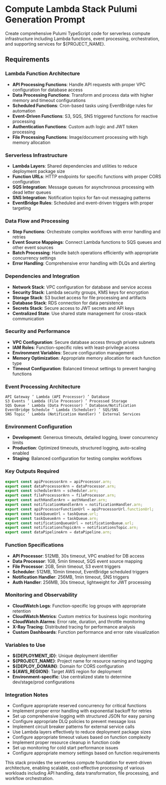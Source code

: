 # Compute Lambda Stack Pulumi Generation Prompt

Create comprehensive Pulumi TypeScript code for serverless compute infrastructure including Lambda functions, event processing, orchestration, and supporting services for ${PROJECT_NAME}.

## Requirements

### Lambda Function Architecture
- **API Processing Functions**: Handle API requests with proper VPC configuration for database access
- **Data Processing Functions**: Transform and process data with higher memory and timeout configurations
- **Scheduled Functions**: Cron-based tasks using EventBridge rules for automation
- **Event-Driven Functions**: S3, SQS, SNS triggered functions for reactive processing
- **Authentication Functions**: Custom auth logic and JWT token processing
- **File Processing Functions**: Image/document processing with high memory allocation

### Serverless Infrastructure
- **Lambda Layers**: Shared dependencies and utilities to reduce deployment package size
- **Function URLs**: HTTP endpoints for specific functions with proper CORS configuration
- **SQS Integration**: Message queues for asynchronous processing with dead letter queues
- **SNS Integration**: Notification topics for fan-out messaging patterns
- **EventBridge Rules**: Scheduled and event-driven triggers with proper targeting

### Data Flow and Processing
- **Step Functions**: Orchestrate complex workflows with error handling and retries
- **Event Source Mappings**: Connect Lambda functions to SQS queues and other event sources
- **Batch Processing**: Handle batch operations efficiently with appropriate concurrency settings
- **Error Handling**: Comprehensive error handling with DLQs and alerting

### Dependencies and Integration
- **Network Stack**: VPC configuration for database and service access
- **Security Stack**: Lambda security groups, KMS keys for encryption
- **Storage Stack**: S3 bucket access for file processing and artifacts
- **Database Stack**: RDS connection for data persistence
- **Secrets Stack**: Secure access to JWT secrets and API keys
- **Centralized State**: Use shared state management for cross-stack communication

### Security and Performance
- **VPC Configuration**: Secure database access through private subnets
- **IAM Roles**: Function-specific roles with least-privilege access
- **Environment Variables**: Secure configuration management
- **Memory Optimization**: Appropriate memory allocation for each function type
- **Timeout Configuration**: Balanced timeout settings to prevent hanging functions

### Event Processing Architecture
```
API Gateway ’ Lambda (API Processor) ’ Database
S3 Events ’ Lambda (File Processor) ’ Processed Storage
SQS Queue ’ Lambda (Data Processor) ’ Database/Notification
EventBridge Schedule ’ Lambda (Scheduler) ’ SQS/SNS
SNS Topic ’ Lambda (Notification Handler) ’ External Services
```

### Environment Configuration
- **Development**: Generous timeouts, detailed logging, lower concurrency limits
- **Production**: Optimized timeouts, structured logging, auto-scaling enabled
- **Staging**: Balanced configuration for testing complex workflows

### Key Outputs Required
```typescript
export const apiProcessorArn = apiProcessor.arn;
export const dataProcessorArn = dataProcessor.arn;
export const schedulerArn = scheduler.arn;
export const fileProcessorArn = fileProcessor.arn;
export const authHandlerArn = authHandler.arn;
export const notificationHandlerArn = notificationHandler.arn;
export const apiProcessorFunctionUrl = apiProcessorUrl.functionUrl;
export const taskQueueUrl = taskQueue.url;
export const taskQueueArn = taskQueue.arn;
export const notificationQueueUrl = notificationQueue.url;
export const notificationsTopicArn = notificationsTopic.arn;
export const dataPipelineArn = dataPipeline.arn;
```

### Function Specifications
- **API Processor**: 512MB, 30s timeout, VPC enabled for DB access
- **Data Processor**: 1GB, 5min timeout, SQS event source mapping
- **File Processor**: 2GB, 5min timeout, S3 event triggers
- **Scheduler**: 512MB, 10min timeout, EventBridge scheduled triggers
- **Notification Handler**: 256MB, 1min timeout, SNS triggers
- **Auth Handler**: 256MB, 30s timeout, lightweight for JWT processing

### Monitoring and Observability
- **CloudWatch Logs**: Function-specific log groups with appropriate retention
- **CloudWatch Metrics**: Custom metrics for business logic monitoring
- **CloudWatch Alarms**: Error rate, duration, and throttle monitoring
- **X-Ray Tracing**: Distributed tracing for performance analysis
- **Custom Dashboards**: Function performance and error rate visualization

### Variables to Use
- **${DEPLOYMENT_ID}**: Unique deployment identifier
- **${PROJECT_NAME}**: Project name for resource naming and tagging
- **${DEPLOY_DOMAIN}**: Domain for CORS configuration
- **${AWS_REGION}**: Target AWS region for deployment
- **Environment-specific**: Use centralized state to determine dev/stage/prod configurations

### Integration Notes
- Configure appropriate reserved concurrency for critical functions
- Implement proper error handling with exponential backoff for retries
- Set up comprehensive logging with structured JSON for easy parsing
- Configure appropriate DLQ policies to prevent message loss
- Implement circuit breaker patterns for external service calls
- Use Lambda layers effectively to reduce deployment package sizes
- Configure appropriate timeout values based on function complexity
- Implement proper resource cleanup in function code
- Set up monitoring for cold start performance issues
- Configure appropriate memory settings based on function requirements

This stack provides the serverless compute foundation for event-driven architecture, enabling scalable, cost-effective processing of various workloads including API handling, data transformation, file processing, and workflow orchestration.